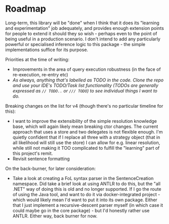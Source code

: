 ﻿# Roadmap

Long-term, this library will be "done" when I think that it does its "learning and experimentation" job adequately, and provides enough extension points for people to extend it should they so wish - perhaps even to the point of being useful in a production scenario.
I don't intend to add any particularly powerful or specialised inference logic to this package - the simple implementations suffice for its purpose.

Priorities at the time of writing:

* Improvements in the area of query execution robustness (in the face of re-execution, re-entry etc)
* *As always, anything that's labelled as TODO in the code. Clone the repo and use your IDE's TODO/Task list functionality (TODOs are generally expressed as `// TODO..` or `/// TODO`) to see individual things I want to do.*

Breaking changes on the list for v4 (though there's no particular timeline for this):

* I want to improve the extensibility of the simple resolution knowledge base, which will again likely mean breaking ctor changes.
The current approach that uses a store and two delegates is not flexible enough.
I'm quietly confident that if I replace all three with a strategy object (that in all likelihood will still use the store) I can allow for e.g. linear resolution, while still not making it TOO complicated to fulfill the "learning" part of this project's remit.
* Revisit sentence formatting

On the back-burner, for later consideration:

* Take a look at creating a FoL syntax parser in the SentenceCreation namespace.
Did take a brief look at using ANTLR to do this, but the "all .NET" way of doing this is old and no longer supported.
If I go the route of using the Java tool, and want to do it via docker-integrated project - which would likely mean I'd want to put it into its own package.
Either that I just implement a recursive-descent parser myself (in which case it could maybe go in the core package) - but I'd honestly rather use ANTLR.
Either way, back burner for now.
